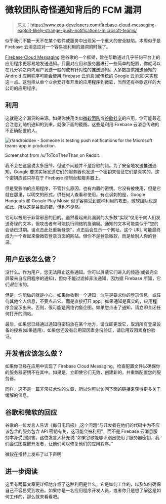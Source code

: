 # 微软团队奇怪通知背后的 FCM 漏洞

> 原文：<https://www.xda-developers.com/firebase-cloud-messaging-exploit-likely-strange-push-notifications-microsoft-teams/>

似乎我们不能一天不在某个软件或服务中出现另一个重大的安全缺陷。本周似乎是 Firebase 云消息应对一个容易被利用的漏洞的时候了。

[Firebase Cloud Messaging](https://www.xda-developers.com/tag/firebase/) 是谷歌的一个框架，旨在帮助通过几乎任何平台上的应用程序更容易地发送通知。只需对应用和服务器进行一些简单的配置，你就可以在几分钟之内向用户发送一般的或有针对性的推送通知。大多数提供推送通知的 Android 应用程序可能会使用 Firebase 云消息(或传统的 Google 云消息)来实现这一点。这包括从单个业余爱好者开发的应用程序到微软，当然还有谷歌这样的大公司的应用程序。

## 利用

这就是这个漏洞的来源。如果你使用类似[微软团队](https://www.reddit.com/r/androiddev/comments/ihh3sd/someone_is_testing_push_notifications_for_the/)或[谷歌社交](https://www.reddit.com/r/androidapps/comments/iftf1o/fcm_messages_test_notification/)的应用，你可能最近会注意到随机通知的到来，就像下面的截图。这些是利用 Firebase 云消息传递的不正确配置的人。

 <picture>![r/androiddev - Someone is testing push notifications for the Microsoft teams app in production.](img/30823dccccbef1564cf816846b65acde.png)</picture> 

Screenshot from /u/ToTooThenThan on Reddit.

我不会在这里说太多细节，但这个问题并不是谷歌的错。为了安全地发送推送通知，Google 要求实际发送它们的服务器也发送一个密钥来验证它们是真实的。这个密钥应该只存在于 Firebase 控制台和服务器上。

但是受影响的应用程序，不管什么原因，也有内置的密钥。它没有被使用，但是它就在那里，以明文的形式，供任何人查看和使用。有点讽刺的是，Google Hangouts 和 Google Play Music 似乎容易受到这种利用的攻击，微软团队也是如此。所以这是谷歌的错，但也不尽然。

它可以被用于非常邪恶的目的。虽然看起来此漏洞的大多数“实现”仅用于向人们发送奇怪的文本，但攻击者有可能执行网络钓鱼骗局。通知的文本可能类似于“您的会话已过期。请点击此处重新登录”，点击后会显示一个网址。这个 URL 可能最终成为一个看起来像微软登录页面的网站。但你不是登录微软，而是给别人你的登录。

## 用户应该怎么做？

没什么。作为用户，您无法阻止这些通知。你可以屏蔽它们进入的频道(或者完全屏蔽来自应用程序的通知)，但你不能过滤掉非法通知，因为据 Firebase 所知，它们*是*合法的。

但是，你能做的就是小心。如果你收到一个通知，似乎是要求你的登录信息，或任何其他个人信息，不要点击它。而是直接打开 app。如果通知是真实的，应用程序会显示出来。否则，很可能是网络钓鱼企图。如果您点击了通知，请立即关闭任何打开的网站。

最后，如果您已经通过通知将密码放在某个地方，请立即更改它，取消所有登录设备的授权(如果适用)，如果您还没有启用双因素身份验证，请启用双因素身份验证。

## 开发者应该怎么做？

如果你已经在应用中实现了 Firebase Cloud Messaging，检查配置文件以确保你的服务器密钥不在其中。如果是，立即使它们无效，创建新的，并重新配置您的服务器。

同样，这不是一篇非常技术性的文章，所以你可以访问下面的链接来获得更多关于缓解的信息。

## 谷歌和微软的回应

谷歌的一位发言人告诉《每日电讯报》,这个问题“与开发者在他们的代码中为不应该包含的服务包含 API 密钥有关，这可能会被利用”，而不是 Firebase 云消息服务本身受到损害。这位发言人补充说:“如果谷歌能够识别出使用了服务器密钥，我们会试图提醒开发者，让他们可以修复他们的应用程序。”

微软在推特上发布了以下声明:

## 进一步阅读

这里有两篇文章更详细地介绍了这种利用是什么，它是如何工作的，以及如何确保自己不容易受到攻击。如果你是一名应用程序开发人员，或者你只是想了解这是如何工作的，那么就来看看吧。